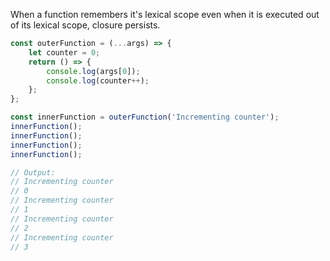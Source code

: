 When a function remembers it's lexical scope even when it is executed out of its lexical scope, closure persists.

```javascript
const outerFunction = (...args) => {
	let counter = 0;
	return () => {
		console.log(args[0]);
		console.log(counter++);
	};
};

const innerFunction = outerFunction('Incrementing counter');
innerFunction();
innerFunction();
innerFunction();
innerFunction();

// Output:
// Incrementing counter
// 0
// Incrementing counter
// 1
// Incrementing counter
// 2
// Incrementing counter
// 3

```
